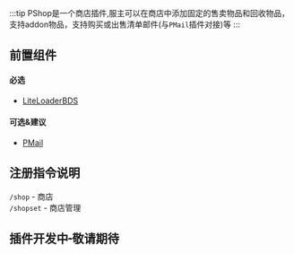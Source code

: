 :::tip
PShop是一个商店插件,服主可以在商店中添加固定的售卖物品和回收物品，支持addon物品，支持购买或出售清单邮件(与`PMail`插件对接)等
:::

## 前置组件
#### 必选
- [LiteLoaderBDS](https://www.minebbs.com/liteloader/)

#### 可选&建议
- [PMail](https://www.minebbs.com/resources/pmail.5820/)

## 注册指令说明
`/shop` - 商店  
`/shopset` - 商店管理	

 

## 插件开发中~~·~~敬请期待